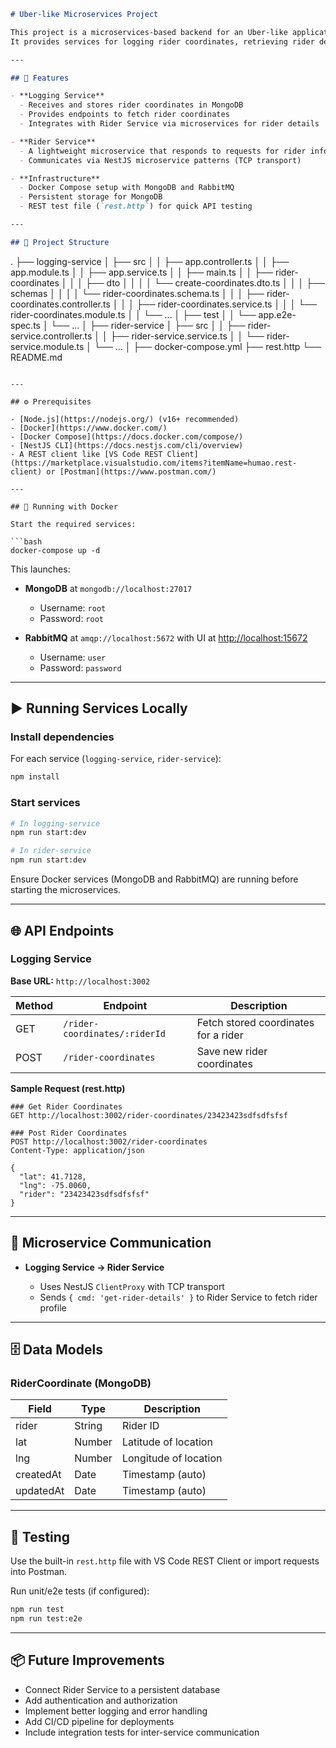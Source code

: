 ```markdown
# Uber-like Microservices Project

This project is a microservices-based backend for an Uber-like application.  
It provides services for logging rider coordinates, retrieving rider details, and includes a local development setup using Docker Compose.

---

## 🚀 Features

- **Logging Service**
  - Receives and stores rider coordinates in MongoDB
  - Provides endpoints to fetch rider coordinates
  - Integrates with Rider Service via microservices for rider details

- **Rider Service**
  - A lightweight microservice that responds to requests for rider information
  - Communicates via NestJS microservice patterns (TCP transport)

- **Infrastructure**
  - Docker Compose setup with MongoDB and RabbitMQ
  - Persistent storage for MongoDB
  - REST test file (`rest.http`) for quick API testing

---

## 📂 Project Structure

```

.
├── logging-service
│   ├── src
│   │   ├── app.controller.ts
│   │   ├── app.module.ts
│   │   ├── app.service.ts
│   │   ├── main.ts
│   │   ├── rider-coordinates
│   │   │   ├── dto
│   │   │   │   └── create-coordinates.dto.ts
│   │   │   ├── schemas
│   │   │   │   └── rider-coordinates.schema.ts
│   │   │   ├── rider-coordinates.controller.ts
│   │   │   ├── rider-coordinates.service.ts
│   │   │   └── rider-coordinates.module.ts
│   │   └── ...
│   ├── test
│   │   └── app.e2e-spec.ts
│   └── ...
│
├── rider-service
│   ├── src
│   │   ├── rider-service.controller.ts
│   │   ├── rider-service.service.ts
│   │   └── rider-service.module.ts
│   └── ...
│
├── docker-compose.yml
├── rest.http
└── README.md

````

---

## ⚙️ Prerequisites

- [Node.js](https://nodejs.org/) (v16+ recommended)
- [Docker](https://www.docker.com/)
- [Docker Compose](https://docs.docker.com/compose/)
- [NestJS CLI](https://docs.nestjs.com/cli/overview)
- A REST client like [VS Code REST Client](https://marketplace.visualstudio.com/items?itemName=humao.rest-client) or [Postman](https://www.postman.com/)

---

## 🐳 Running with Docker

Start the required services:

```bash
docker-compose up -d
````

This launches:

* **MongoDB** at `mongodb://localhost:27017`

  * Username: `root`
  * Password: `root`
* **RabbitMQ** at `amqp://localhost:5672` with UI at [http://localhost:15672](http://localhost:15672)

  * Username: `user`
  * Password: `password`

---

## ▶️ Running Services Locally

### Install dependencies

For each service (`logging-service`, `rider-service`):

```bash
npm install
```

### Start services

```bash
# In logging-service
npm run start:dev

# In rider-service
npm run start:dev
```

Ensure Docker services (MongoDB and RabbitMQ) are running before starting the microservices.

---

## 🌐 API Endpoints

### Logging Service

**Base URL:** `http://localhost:3002`

| Method | Endpoint                      | Description                          |
| ------ | ----------------------------- | ------------------------------------ |
| GET    | `/rider-coordinates/:riderId` | Fetch stored coordinates for a rider |
| POST   | `/rider-coordinates`          | Save new rider coordinates           |

**Sample Request (rest.http)**

```http
### Get Rider Coordinates
GET http://localhost:3002/rider-coordinates/23423423sdfsdfsfsf

### Post Rider Coordinates
POST http://localhost:3002/rider-coordinates
Content-Type: application/json

{
  "lat": 41.7128,
  "lng": -75.0060,
  "rider": "23423423sdfsdfsfsf"
}
```

---

## 🔗 Microservice Communication

* **Logging Service → Rider Service**

  * Uses NestJS `ClientProxy` with TCP transport
  * Sends `{ cmd: 'get-rider-details' }` to Rider Service to fetch rider profile

---

## 🗄️ Data Models

### RiderCoordinate (MongoDB)

| Field     | Type   | Description           |
| --------- | ------ | --------------------- |
| rider     | String | Rider ID              |
| lat       | Number | Latitude of location  |
| lng       | Number | Longitude of location |
| createdAt | Date   | Timestamp (auto)      |
| updatedAt | Date   | Timestamp (auto)      |

---

## 🧪 Testing

Use the built-in `rest.http` file with VS Code REST Client or import requests into Postman.

Run unit/e2e tests (if configured):

```bash
npm run test
npm run test:e2e
```

---

## 📦 Future Improvements

* Connect Rider Service to a persistent database
* Add authentication and authorization
* Implement better logging and error handling
* Add CI/CD pipeline for deployments
* Include integration tests for inter-service communication

```
```
